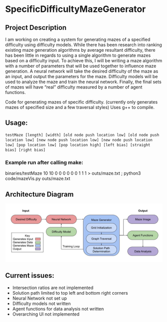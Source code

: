# SpecificDifficultyMazeGenerator
## Project Description
I am working on creating a system for generating mazes of a specified difficulty using difficulty models. While there has been research into ranking existing maze generation algorithms by average resultant difficulty, there has been little in regards to using a single algorithm to generate mazes based on a difficulty input. To achieve this, I will be writing a maze algorithm with a number of parameters that will be used together to influence maze generation. A neural network will take the desired difficulty of the maze as an input, and output the parameters for the maze. Difficulty models will be used to analyze the maze and train the neural network. Finally, the final sets of mazes will have “real” difficulty measured by a number of agent functions.

Code for generating mazes of specific difficulty.
    (currently only generates mazes of specified size and a few traversal styles)
Uses g++ to compile.

## Usage:
    testMaze [length] [width] [old node push location low] [old node push location low] [new node push location low] [new node push location low] [pop location low] [pop location high] [left bias] [straight bias] [right bias]

### Example run after calling make:
binaries/testMaze 10 10 0 0 0 0 0 0 1 1 1 > outs/maze.txt ; python3 code/mazeVis.py outs/maze.txt

## Architecture Diagram
![Architecture Diagram](SoftwareArchitectureDiagram.jpg)

## Current issues:
- Intersection ratios are not implemented
- Solution path limited to top left and bottom right corners
- Neural Network not set up
- Difficulty models not written
- Agent functions for data analysis not written
- Overarching UI not implemented
